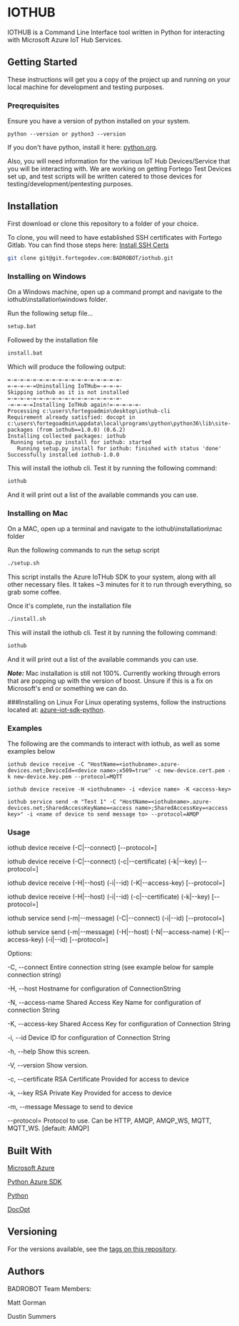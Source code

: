 # IOTHUB

IOTHUB is a Command Line Interface tool written in Python for interacting with Microsoft Azure IoT Hub Services.

## Getting Started

These instructions will get you a copy of the project up and running on your local machine for development and testing purposes.

### Preqrequisites

Ensure you have a version of python installed on your system.
```
python --version or python3 --version
```
If you don't have python, install it here: [python.org](https://www.python.org/downloads/).

Also, you will need information for the various IoT Hub Devices/Service that you will be interacting with.  We are working on getting Fortego Test Devices set up, and test scripts will be written catered to those devices for testing/development/pentesting purposes.

## Installation

First download or clone this repository to a folder of your choice.

To clone, you will need to have established SSH certificates with Fortego Gitlab.  You can find those steps here:
[Install SSH Certs](https://docs.gitlab.com/ee/ssh/)

```bash
git clone git@git.fortegodev.com:BADROBOT/iothub.git
```

### Installing on Windows
On a Windows machine, open up a command prompt and navigate to the iothub\installation\windows folder.

Run the following setup file...
```bash
setup.bat
```

Followed by the installation file
```bash
install.bat
```
Which will produce the following output:

```text
=-=-=-=-=-=-=-=-=-=-=-=-=-=-=-=-=-=-
=-=-=-=-=Uninstalling IoTHub=-=-=-=-
Skipping iothub as it is not installed
=-=-=-=-=-=-=-=-=-=-=-=-=-=-=-=-=-=-
-=-=-=-=Installing IoTHub again!=-=-=-=-=-
Processing c:\users\fortegoadmin\desktop\iothub-cli
Requirement already satisfied: docopt in c:\users\fortegoadmin\appdata\local\programs\python\python36\lib\site-packages (from iothub==1.0.0) (0.6.2)
Installing collected packages: iothub
 Running setup.py install for iothub: started
   Running setup.py install for iothub: finished with status 'done'
Successfully installed iothub-1.0.0
```

This will install the iothub cli.  Test it by running the following command:

```bash
iothub
```
And it will print out a list of the available commands you can use.

### Installing on Mac

On a MAC, open up a terminal and navigate to the iothub\installation\mac folder

Run the following commands to run the setup script
```bash
./setup.sh
```

This script installs the Azure IoTHub SDK to your system, along with all other necessary files.
It takes ~3 minutes for it to run through everything, so grab some coffee.

Once it's complete, run the installation file
```bash
./install.sh
```

This will install the iothub cli.  Test it by running the following command:

```bash
iothub
```

And it will print out a list of the available commands you can use.

***Note:***  Mac installation is still not 100%.  Currently working through errors that are popping up with the version of boost.
Unsure if this is a fix on Microsoft's end or something we can do.

###Installing on Linux
For Linux operating systems, follow the instructions located at: [azure-iot-sdk-python](https://github.com/Azure/azure-iot-sdk-python/blob/master/doc/python-devbox-setup.md).


### Examples
The following are the commands to interact with iothub, as well as some examples below

```
iothub device receive -C "HostName=<iothubname>.azure-devices.net;DeviceId=<device name>;x509=true" -c new-device.cert.pem -k new-device.key.pem --protocol=MQTT
```

```
iothub device receive -H <iothubname> -i <device name> -K <access-key>
```

```
iothub service send -m "Test 1" -C "HostName=<iothubname>.azure-devices.net;SharedAccessKeyName=<access name>;SharedAccessKey=<access key>" -i <name of device to send message to> --protocol=AMQP
```

### Usage
iothub device receive (-C|--connect) <connection-string> [--protocol=<protocol>]

iothub device receive (-C|--connect) <connection-string> (-c|--certificate) <RSA-cert> (-k|--key) <RSA-key> [--protocol=<protocol>]

iothub device receive (-H|--host) <host-name> (-i|--id) <device-id> (-K|--access-key) <access-key> [--protocol=<protocol>]

iothub device receive (-H|--host) <host-name> (-i|--id) <device-id> (-c|--certificate) <RSA-cert> (-k|--key) <RSA-key> [--protocol=<protocol>]

iothub service send (-m|--message) <message> (-C|--connect) <connection-string> (-i|--id) <device-id> [--protocol=<protocol>]

iothub service send (-m|--message) <message> (-H|--host) <host-name> (-N|--access-name) <access-name> (-K|--access-key) <access-key> (-i|--id) <device-id> [--protocol=<protocol>]

Options:

-C,              --connect                   Entire connection string (see example below for sample connection string)

-H,              --host                      Hostname for configuration of ConnectionString

-N,              --access-name               Shared Access Key Name for configuration of connection String

-K,              --access-key                Shared Access Key for configuration of Connection String

-i,              --id                        Device ID for configuration of Connection String

-h,              --help                      Show this screen.

-V,              --version                   Show version.

-c,              --certificate               RSA Certificate Provided for access to device

-k,              --key                       RSA Private Key Provided for access to device

-m,              --message                   Message to send to device

--protocol=<protocol>                        Protocol to use. Can be HTTP, AMQP, AMQP_WS, MQTT, MQTT_WS. [default: AMQP]

## Built With
[Microsoft Azure](https://portal.azure.com)

[Python Azure SDK](https://github.com/Azure/azure-iot-sdk-python/blob/master/doc/python-devbox-setup.md)

[Python](https://www.python.org/downloads)

[DocOpt](https://docopt.org)

## Versioning
For the versions available, see the [tags on this repository](https://github.com/dustinsummers/iothub/tags).

## Authors
BADROBOT Team Members:

Matt Gorman

Dustin Summers
